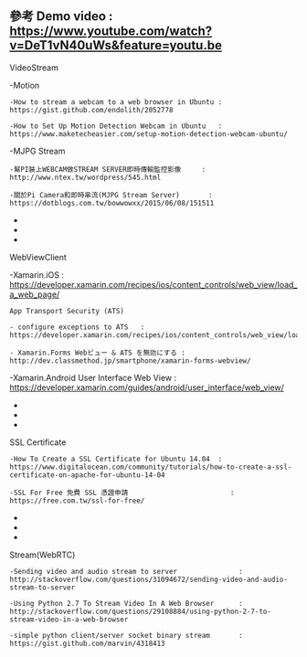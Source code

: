 參考
Demo video : https://www.youtube.com/watch?v=DeT1vN40uWs&feature=youtu.be
-

VideoStream

-Motion

	-How to stream a webcam to a web browser in Ubuntu : https://gist.github.com/endolith/2052778
	
	-How to Set Up Motion Detection Webcam in Ubuntu   : https://www.maketecheasier.com/setup-motion-detection-webcam-ubuntu/
	
-MJPG Stream

	-幫PI裝上WEBCAM做STREAM SERVER即時傳輸監控影像     : http://www.ntex.tw/wordpress/545.html
	
	-關於Pi Camera和即時串流(MJPG Stream Server)       : https://dotblogs.com.tw/bowwowxx/2015/06/08/151511
	
-
-
-
WebViewClient

-Xamarin.iOS				: https://developer.xamarin.com/recipes/ios/content_controls/web_view/load_a_web_page/

	App Transport Security (ATS)
	
	- configure exceptions to ATS	: https://developer.xamarin.com/recipes/ios/content_controls/web_view/load_a_web_page/
	
	- Xamarin.Forms Webビュー & ATS を無効にする	: http://dev.classmethod.jp/smartphone/xamarin-forms-webview/
	
-Xamarin.Android User Interface Web View                : https://developer.xamarin.com/guides/android/user_interface/web_view/




-
-
-
SSL Certificate 

	-How To Create a SSL Certificate for Ubuntu 14.04  : https://www.digitalocean.com/community/tutorials/how-to-create-a-ssl-certificate-on-apache-for-ubuntu-14-04

	-SSL For Free 免費 SSL 憑證申請                         : https://free.com.tw/ssl-for-free/




-
-
-
Stream(WebRTC)

	-Sending video and audio stream to server               : http://stackoverflow.com/questions/31094672/sending-video-and-audio-stream-to-server

	-Using Python 2.7 To Stream Video In A Web Browser      : http://stackoverflow.com/questions/29108884/using-python-2-7-to-stream-video-in-a-web-browser

	-simple python client/server socket binary stream       : https://gist.github.com/marvin/4318413

